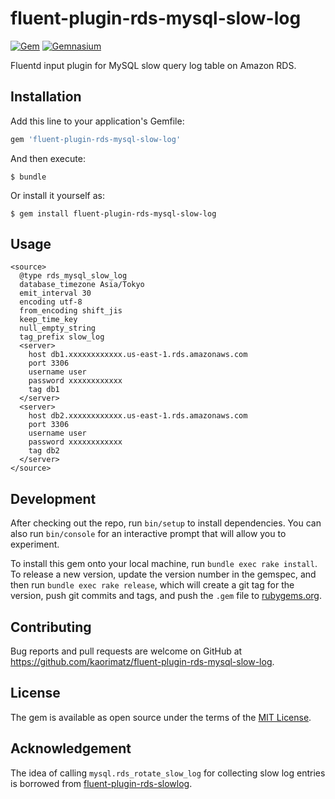 # fluent-plugin-rds-mysql-slow-log

[![Gem](https://img.shields.io/gem/v/fluent-plugin-rds-mysql-slow-log.svg?style=flat-square)](https://rubygems.org/gems/fluent-plugin-rds-mysql-slow-log)
[![Gemnasium](https://img.shields.io/gemnasium/kaorimatz/fluent-plugin-rds-mysql-slow-log.svg?style=flat-square)](https://gemnasium.com/kaorimatz/fluent-plugin-rds-mysql-slow-log)

Fluentd input plugin for MySQL slow query log table on Amazon RDS.

## Installation

Add this line to your application's Gemfile:

```ruby
gem 'fluent-plugin-rds-mysql-slow-log'
```

And then execute:

    $ bundle

Or install it yourself as:

    $ gem install fluent-plugin-rds-mysql-slow-log

## Usage

```
<source>
  @type rds_mysql_slow_log
  database_timezone Asia/Tokyo
  emit_interval 30
  encoding utf-8
  from_encoding shift_jis
  keep_time_key
  null_empty_string
  tag_prefix slow_log
  <server>
    host db1.xxxxxxxxxxxx.us-east-1.rds.amazonaws.com
    port 3306
    username user
    password xxxxxxxxxxxx
    tag db1
  </server>
  <server>
    host db2.xxxxxxxxxxxx.us-east-1.rds.amazonaws.com
    port 3306
    username user
    password xxxxxxxxxxxx
    tag db2
  </server>
</source>
```

## Development

After checking out the repo, run `bin/setup` to install dependencies. You can also run `bin/console` for an interactive prompt that will allow you to experiment.

To install this gem onto your local machine, run `bundle exec rake install`. To release a new version, update the version number in the gemspec, and then run `bundle exec rake release`, which will create a git tag for the version, push git commits and tags, and push the `.gem` file to [rubygems.org](https://rubygems.org).

## Contributing

Bug reports and pull requests are welcome on GitHub at https://github.com/kaorimatz/fluent-plugin-rds-mysql-slow-log.

## License

The gem is available as open source under the terms of the [MIT License](http://opensource.org/licenses/MIT).

## Acknowledgement

The idea of calling `mysql.rds_rotate_slow_log` for collecting slow log entries is borrowed from [fluent-plugin-rds-slowlog](https://github.com/kenjiskywalker/fluent-plugin-rds-slowlog).

